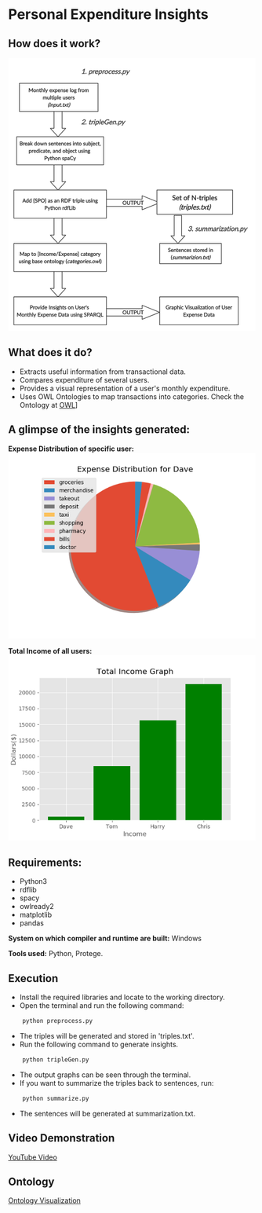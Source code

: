 # Personal Expenditure Insights

## How does it work?
![Flowchart](/images/Flowchart.png)

## What does it do?
- Extracts useful information from transactional data.
- Compares expenditure of several users.
- Provides a visual representation of a user's monthly expenditure.
- Uses OWL Ontologies to map transactions into categories. Check the Ontology at [OWL](http://www.visualdataweb.de/webvowl/#opts=cd=80;dd=90;%23iri=https://raw.githubusercontent.com/san1197/SER531-Project---Group-19/main/categories.owl)]

## A glimpse of the insights generated:
**Expense Distribution of specific user:**
![ExpDist](images/SpecificExpenseDist.png)

**Total Income of all users:**
![TotalIncome](images/totalIncome.png)

## Requirements:
- Python3
- rdflib
- spacy
- owlready2
- matplotlib
- pandas

**System on which compiler and runtime are built:** Windows

**Tools used:** Python, Protege.

## Execution
- Install the required libraries and locate to the working directory.
- Open the terminal and run the following command:
```bash
    python preprocess.py
```
- The triples will be generated and stored in 'triples.txt'.
- Run the following command to generate insights.
```bash
    python tripleGen.py
```
- The output graphs can be seen through the terminal.
- If you want to summarize the triples back to sentences, run:
```bash
    python summarize.py
```
- The sentences will be generated at summarization.txt.

## Video Demonstration
[YouTube Video](https://www.youtube.com/watch?v=KmKTgx5wt_Y&feature=youtu.be)

## Ontology
[Ontology Visualization](http://www.visualdataweb.de/webvowl/#opts=cd=80;dd=90;#iri=https://raw.githubusercontent.com/san1197/SER531-Project---Group-19/main/categories.owl)